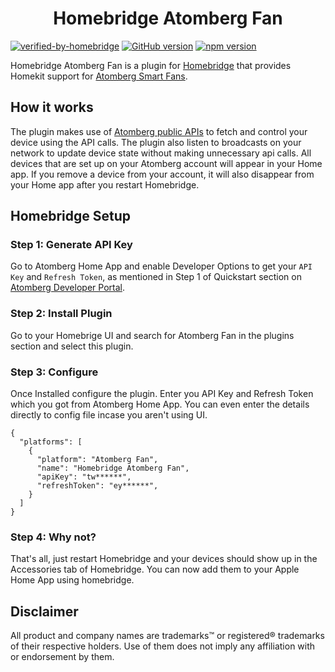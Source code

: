 <span align="center">

# Homebridge Atomberg Fan

</span>

[![verified-by-homebridge](https://badgen.net/badge/homebridge/verified/purple)](https://github.com/homebridge/homebridge/wiki/Verified-Plugins)
[![GitHub version](https://img.shields.io/github/package-json/v/Sangwan5688/homebridge-atomberg-fan?label=GitHub)](https://github.com/Sangwan5688/homebridge-atomberg-fan)
[![npm version](https://img.shields.io/npm/v/homebridge-atomberg-fan?color=%23cb3837&label=npm)](https://www.npmjs.com/package/homebridge-atomberg-fan)

Homebridge Atomberg Fan is a plugin for [Homebridge](https://homebridge.io/) that provides Homekit support for [Atomberg Smart Fans](https://atomberg.com/).

## How it works

The plugin makes use of [Atomberg public APIs](https://developer.atomberg-iot.com/#overview) to fetch and control your device using the API calls. The plugin also listen to broadcasts on your network to update device state without making unnecessary api calls. All devices that are set up on your Atomberg account will appear in your Home app. If you remove a device from your account, it will also disappear from your Home app after you restart Homebridge.

## Homebridge Setup

### Step 1: Generate API Key

Go to Atomberg Home App and enable Developer Options to get your `API Key` and `Refresh Token`, as mentioned in Step 1 of Quickstart section on [Atomberg Developer Portal](https://developer.atomberg-iot.com/#overview).

### Step 2: Install Plugin

Go to your Homebrige UI and search for Atomberg Fan in the plugins section and select this plugin.

### Step 3: Configure

Once Installed configure the plugin. Enter you API Key and Refresh Token which you got from Atomberg Home App.
You can even enter the details directly to config file incase you aren't using UI.

```
{
  "platforms": [
    {
      "platform": "Atomberg Fan",
      "name": "Homebridge Atomberg Fan",
      "apiKey": "tw******",
      "refreshToken": "ey******",
    }
  ]
}
```

### Step 4: Why not?

That's all, just restart Homebridge and your devices should show up in the Accessories tab of Homebridge. You can now add them to your Apple Home App using homebridge.

## Disclaimer

All product and company names are trademarks™ or registered® trademarks of their respective holders. Use of them does not imply any affiliation with or endorsement by them.
